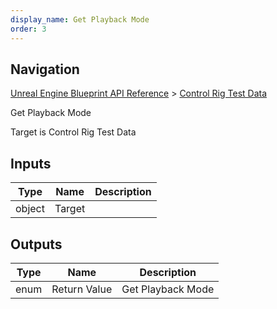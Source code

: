 ```yaml
---
display_name: Get Playback Mode
order: 3
---
```

## Navigation

[Unreal Engine Blueprint API Reference](https://dev.epicgames.com/documentation/en-us/unreal-engine/BlueprintAPI) > [Control Rig Test Data](https://dev.epicgames.com/documentation/en-us/unreal-engine/BlueprintAPI/ControlRigTestData)

Get Playback Mode

Target is Control Rig Test Data

## Inputs

| Type | Name | Description |
| --- | --- | --- |
| object | Target |  |

## Outputs

| Type | Name | Description |
| --- | --- | --- |
| enum | Return Value | Get Playback Mode |
